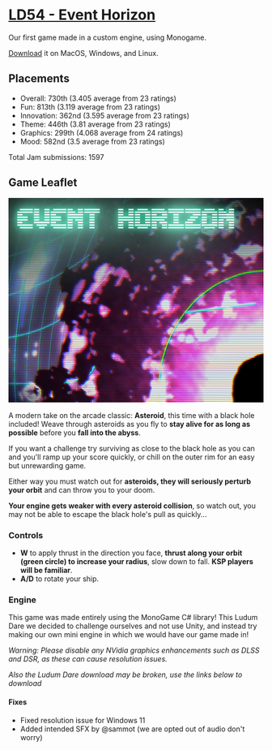 # [LD54 - Event Horizon](https://ldjam.com/events/ludum-dare/54/event-horizon)

Our first game made in a custom engine, using Monogame.

[Download](https://github.com/Contraband-Software/LudumDare54/releases/tag/1.1) it on MacOS, Windows, and Linux.

## Placements

- Overall: 730th (3.405 average from 23 ratings)
- Fun: 813th (3.119 average from 23 ratings)
- Innovation: 362nd (3.595 average from 23 ratings)
- Theme: 446th (3.81 average from 23 ratings)
- Graphics: 299th (4.068 average from 24 ratings)
- Mood: 582nd (3.5 average from 23 ratings)

Total Jam submissions: 1597

## Game Leaflet

![cover.png](/Development/cover.png)

A modern take on the arcade classic: **Asteroid**, this time with a black hole included! Weave through asteroids as you fly to **stay alive for as long as possible** before you **fall into the abyss**.

If you want a challenge try surviving as close to the black hole as you can and you'll ramp up your score quickly, or chill on the outer rim for an easy but unrewarding game.

Either way you must watch out for **asteroids, they will seriously perturb your orbit** and can throw you to your doom.

**Your engine gets weaker with every asteroid collision**, so watch out, you may not be able to escape the black hole's pull as quickly...

### Controls
- **W** to apply thrust in the direction you face, **thrust along your orbit (green circle) to increase your radius**, slow down to fall. **KSP players will be familiar**.
- **A/D** to rotate your ship.

### Engine
This game was made entirely using the MonoGame C# library! This Ludum Dare we decided to challenge ourselves and not use Unity, and instead try making our own mini engine in which we would have our game made in!


*Warning: Please disable any NVidia graphics enhancements such as DLSS and DSR, as these can cause resolution issues.*

*Also the Ludum Dare download may be broken, use the links below to download*

#### Fixes
- Fixed resolution issue for Windows 11
- Added intended SFX by @sammot (we are opted out of audio don't worry)
